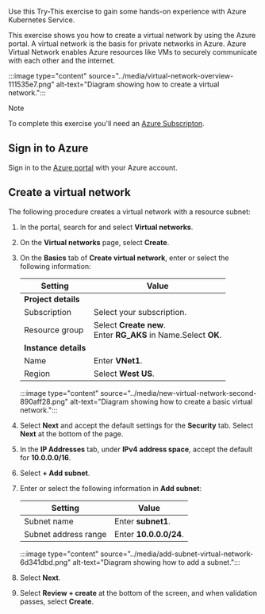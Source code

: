Use this Try-This exercise to gain some hands-on experience with Azure Kubernetes Service.

This exercise shows you how to create a virtual network by using the Azure portal. A virtual network is the basis for private networks in Azure. Azure Virtual Network enables Azure resources like VMs to securely communicate with each other and the internet.

:::image type="content" source="../media/virtual-network-overview-111535e7.png" alt-text="Diagram showing how to create a virtual network.":::


> [!NOTE]
> To complete this exercise you'll need an [Azure Subscripton](https://azure.microsoft.com/free/).

## Sign in to Azure

Sign in to the [Azure portal](https://portal.azure.com/) with your Azure account.

## Create a virtual network

The following procedure creates a virtual network with a resource subnet:

1.  In the portal, search for and select **Virtual networks**.
2.  On the **Virtual networks** page, select **Create**.
3.  On the **Basics** tab of **Create virtual network**, enter or select the following information:
    
    | **Setting**          | **Value**                                                          |
    | -------------------- | ------------------------------------------------------------------ |
    | **Project details**  |                                                                    |
    | Subscription         | Select your subscription.                                          |
    | Resource group       | Select **Create new**.<br>Enter **RG\_AKS** in Name.Select **OK**. |
    | **Instance details** |                                                                    |
    | Name                 | Enter **VNet1**.                                                   |
    | Region               | Select **West US**.                                                |
    
    :::image type="content" source="../media/new-virtual-network-second-890aff28.png" alt-text="Diagram showing how to create a basic virtual network.":::
    
4.  Select **Next** and accept the default settings for the **Security** tab. Select **Next** at the bottom of the page.
5.  In the **IP Addresses** tab, under **IPv4 address space**, accept the default for **10.0.0.0/16**.
6.  Select **+ Add subnet**.
7.  Enter or select the following information in **Add subnet**:
    
    | **Setting**          | **Value**              |
    | -------------------- | ---------------------- |
    | Subnet name          | Enter **subnet1**.     |
    | Subnet address range | Enter **10.0.0.0/24**. |
    
    :::image type="content" source="../media/add-subnet-virtual-network-6d341dbd.png" alt-text="Diagram showing how to add a subnet.":::
    
8.  Select **Next**.
9.  Select **Review + create** at the bottom of the screen, and when validation passes, select **Create**.
